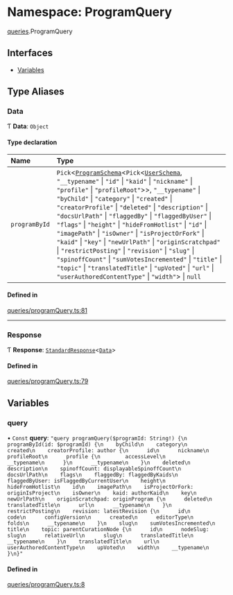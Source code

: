 # Namespace: ProgramQuery

[queries](api/modules/queries.md).ProgramQuery

## Interfaces

- [Variables](api/interfaces/queries.ProgramQuery.Variables.md)

## Type Aliases

### Data

Ƭ **Data**: `Object`

#### Type declaration

| Name | Type |
| :------ | :------ |
| `programById` | `Pick`\<[`ProgramSchema`](api/interfaces/ProgramSchema.md)\<`Pick`\<[`UserSchema`](api/interfaces/UserSchema.md), ``"__typename"`` \| ``"id"`` \| ``"kaid"`` \| ``"nickname"`` \| ``"profile"`` \| ``"profileRoot"``\>\>, ``"__typename"`` \| ``"byChild"`` \| ``"category"`` \| ``"created"`` \| ``"creatorProfile"`` \| ``"deleted"`` \| ``"description"`` \| ``"docsUrlPath"`` \| ``"flaggedBy"`` \| ``"flaggedByUser"`` \| ``"flags"`` \| ``"height"`` \| ``"hideFromHotlist"`` \| ``"id"`` \| ``"imagePath"`` \| ``"isOwner"`` \| ``"isProjectOrFork"`` \| ``"kaid"`` \| ``"key"`` \| ``"newUrlPath"`` \| ``"originScratchpad"`` \| ``"restrictPosting"`` \| ``"revision"`` \| ``"slug"`` \| ``"spinoffCount"`` \| ``"sumVotesIncremented"`` \| ``"title"`` \| ``"topic"`` \| ``"translatedTitle"`` \| ``"upVoted"`` \| ``"url"`` \| ``"userAuthoredContentType"`` \| ``"width"``\> \| ``null`` |

#### Defined in

[queries/programQuery.ts:81](https://github.com/bhavjitChauhan/khan-api/blob/b7f7b44b/src/queries/programQuery.ts#L81)

___

### Response

Ƭ **Response**: [`StandardResponse`](api/README.md#standardresponse)\<[`Data`](api/modules/queries.ProgramQuery.md#data)\>

#### Defined in

[queries/programQuery.ts:79](https://github.com/bhavjitChauhan/khan-api/blob/b7f7b44b/src/queries/programQuery.ts#L79)

## Variables

### query

• `Const` **query**: ``"query programQuery($programId: String!) {\n  programById(id: $programId) {\n    byChild\n    category\n    created\n    creatorProfile: author {\n      id\n      nickname\n      profileRoot\n      profile {\n        accessLevel\n        __typename\n      }\n      __typename\n    }\n    deleted\n    description\n    spinoffCount: displayableSpinoffCount\n    docsUrlPath\n    flags\n    flaggedBy: flaggedByKaids\n    flaggedByUser: isFlaggedByCurrentUser\n    height\n    hideFromHotlist\n    id\n    imagePath\n    isProjectOrFork: originIsProject\n    isOwner\n    kaid: authorKaid\n    key\n    newUrlPath\n    originScratchpad: originProgram {\n      deleted\n      translatedTitle\n      url\n      __typename\n    }\n    restrictPosting\n    revision: latestRevision {\n      id\n      code\n      configVersion\n      created\n      editorType\n      folds\n      __typename\n    }\n    slug\n    sumVotesIncremented\n    title\n    topic: parentCurationNode {\n      id\n      nodeSlug: slug\n      relativeUrl\n      slug\n      translatedTitle\n      __typename\n    }\n    translatedTitle\n    url\n    userAuthoredContentType\n    upVoted\n    width\n    __typename\n  }\n}"``

#### Defined in

[queries/programQuery.ts:8](https://github.com/bhavjitChauhan/khan-api/blob/b7f7b44b/src/queries/programQuery.ts#L8)
